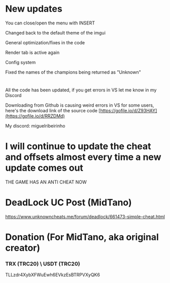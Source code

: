 # New updates

You can close/open the menu with INSERT

Changed back to the default theme of the imgui

General optimization/fixes in the code

Render tab is active again

Config system

Fixed the names of the champions being returned as "Unknown"
#
All the code has been updated, if you get errors in VS let me know in my Discord

Downloading from Github is causing weird errors in VS for some users, here's the download link of the source code
[https://gofile.io/d/Z93HAY](https://gofile.io/d/RRZDMd)

My discord: miguelribeirinho

# I will continue to update the cheat and offsets almost every time a new update comes out
THE GAME HAS AN ANTI CHEAT NOW
#
#
#

# DeadLock UC Post (MidTano)

https://www.unknowncheats.me/forum/deadlock/661473-simple-cheat.html

# Donation (For MidTano, aka original creator)
### TRX (TRC20) \ USDT (TRC20)
TLLzdr4XybXFWuEwh6EVkzEsBTRPVXyQK6 
